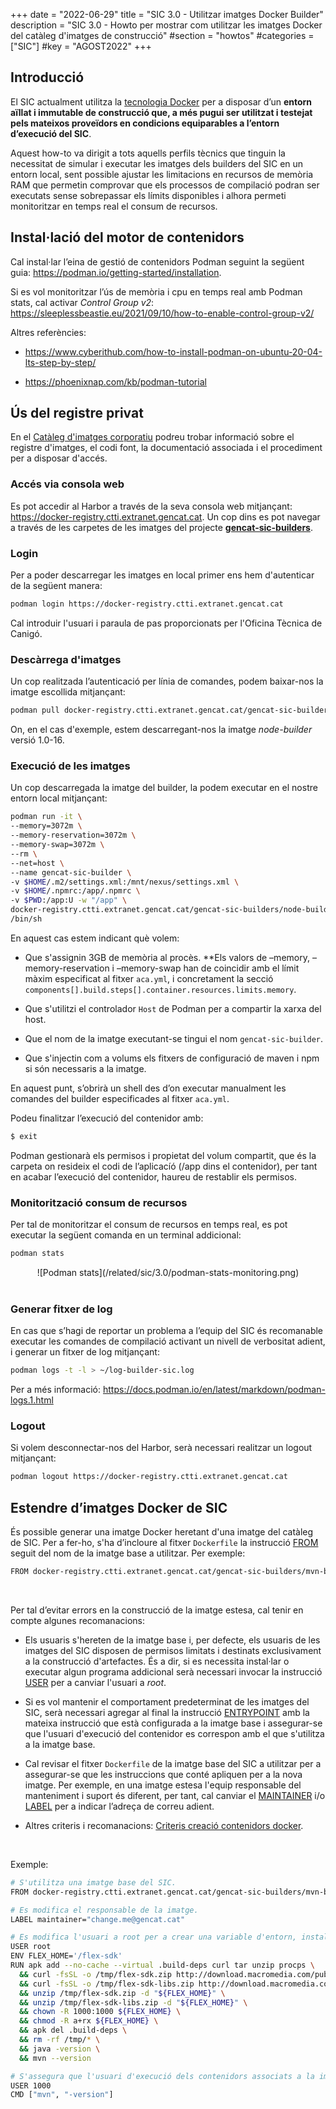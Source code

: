 +++
date        = "2022-06-29"
title       = "SIC 3.0 - Utilitzar imatges Docker Builder"
description = "SIC 3.0 - Howto per mostrar com utilitzar les imatges Docker del catàleg d'imatges de construcció"
#section     = "howtos"
#categories  = ["SIC"]
#key        = "AGOST2022"
+++

## Introducció

El SIC actualment utilitza la [tecnologia Docker](https://www.docker.com/) per a disposar d’un **entorn aïllat i immutable
de construcció que, a més pugui ser utilitzat i testejat pels mateixos proveïdors en condicions equiparables a
l’entorn d’execució del SIC**.

Aquest how-to va dirigit a tots aquells perfils tècnics que tinguin la necessitat de simular i executar les
imatges dels builders del SIC en un entorn local, sent possible ajustar les limitacions en recursos de memòria
RAM que permetin comprovar que els processos de compilació podran ser executats sense sobrepassar els límits
disponibles i alhora permeti monitoritzar en temps real el consum de recursos.

## Instal·lació del motor de contenidors

Cal instal·lar l’eina de gestió de contenidors Podman seguint la següent guia:
https://podman.io/getting-started/installation.

Si es vol monitoritzar l’ús de memòria i cpu en temps real amb Podman stats, cal activar *Control Group v2*:
https://sleeplessbeastie.eu/2021/09/10/how-to-enable-control-group-v2/

Altres referències:

- https://www.cyberithub.com/how-to-install-podman-on-ubuntu-20-04-lts-step-by-step/

- https://phoenixnap.com/kb/podman-tutorial

## Ús del registre privat

En el [Catàleg d'imatges corporatiu](/sic30-serveis/cataleg-imatges/) podreu trobar informació sobre el registre
d'imatges, el codi font, la documentació associada i el procediment per a disposar d'accés.

### Accés via consola web

Es pot accedir al Harbor a través de la seva consola web mitjançant: <https://docker-registry.ctti.extranet.gencat.cat>.
Un cop dins es pot navegar a través de les carpetes de les imatges del projecte
[**gencat-sic-builders**](https://docker-registry.ctti.extranet.gencat.cat/harbor/projects/129/repositories).

### Login

Per a poder descarregar les imatges en local primer ens hem d'autenticar de la següent manera:

```bash
podman login https://docker-registry.ctti.extranet.gencat.cat
```

Cal introduir l'usuari i paraula de pas proporcionats per l'Oficina Tècnica de Canigó.

### Descàrrega d'imatges

Un cop realitzada l’autenticació per línia de comandes, podem baixar-nos la imatge escollida mitjançant:

```bash
podman pull docker-registry.ctti.extranet.gencat.cat/gencat-sic-builders/node-builder:1.0-16
```

On, en el cas d'exemple, estem descarregant-nos la imatge *node-builder* versió 1.0-16.

### Execució de les imatges

Un cop descarregada la imatge del builder, la podem executar en el nostre entorn local mitjançant:

```bash
podman run -it \
--memory=3072m \
--memory-reservation=3072m \
--memory-swap=3072m \
--rm \
--net=host \
--name gencat-sic-builder \
-v $HOME/.m2/settings.xml:/mnt/nexus/settings.xml \
-v $HOME/.npmrc:/app/.npmrc \
-v $PWD:/app:U -w "/app" \
docker-registry.ctti.extranet.gencat.cat/gencat-sic-builders/node-builder:1.0-16 \
/bin/sh
```

En aquest cas estem indicant què volem:

- Que s'assignin 3GB de memòria al procès. **Els valors de –memory, –memory-reservation i –memory-swap han de coincidir
amb el límit màxim especificat al fitxer `aca.yml`, i concretament la secció `components[].build.steps[].container.resources.limits.memory`.

- Que s'utilitzi el controlador `Host` de Podman per a compartir la xarxa del host.

- Que el nom de la imatge executant-se tingui el nom `gencat-sic-builder`.

- Que s'injectin com a volums els fitxers de configuració de maven i npm si són necessaris a la imatge.

En aquest punt, s’obrirà un shell des d’on executar manualment les comandes del builder especificades al fitxer `aca.yml`.

Podeu finalitzar l’execució del contenidor amb:
```bash
$ exit
```

<div class="message warning">
Podman gestionarà els permisos i propietat del volum compartit, que és la carpeta on resideix el codi de l’aplicacíó (/app dins el contenidor),
per tant en acabar l’execució del contenidor, haureu de restablir els permisos.
</div>

### Monitorització consum de recursos

Per tal de monitoritzar el consum de recursos en temps real, es pot executar la següent comanda en un terminal addicional:

```bash
podman stats
```

<center>![Podman stats](/related/sic/3.0/podman-stats-monitoring.png)</center>
</br>

### Generar fitxer de log

En cas que s’hagi de reportar un problema a l’equip del SIC és recomanable executar les comandes de compilació
activant un nivell de verbositat adient, i generar un fitxer de log mitjançant:

```bash
podman logs -t -l > ~/log-builder-sic.log
```

Per a més informació: https://docs.podman.io/en/latest/markdown/podman-logs.1.html

### Logout

Si volem desconnectar-nos del Harbor, serà necessari realitzar un logout mitjançant:

```bash
podman logout https://docker-registry.ctti.extranet.gencat.cat
```

## Estendre d’imatges Docker de SIC

És possible generar una imatge Docker heretant d'una imatge del catàleg de SIC.
Per a fer-ho, s'ha d’incloure al fitxer `Dockerfile` la instrucció [FROM](https://docs.docker.com/engine/reference/builder/#from)
seguit del nom de la imatge base a utilitzar.
Per exemple:

```bash
FROM docker-registry.ctti.extranet.gencat.cat/gencat-sic-builders/mvn-builder:1.0-3.6-8
```

</br>

Per tal d’evitar errors en la construcció de la imatge estesa, cal tenir en compte algunes recomanacions:

- Els usuaris s'hereten de la imatge base i, per defecte, els usuaris de les imatges del SIC disposen de permisos limitats i
destinats exclusivament a la construcció d'artefactes. És a dir, si es necessita instal·lar o executar algun programa addicional serà
necessari invocar la instrucció [USER](https://docs.docker.com/engine/reference/builder/#user) per a canviar l'usuari a *root*.

- Si es vol mantenir el comportament predeterminat de les imatges del SIC, serà necessari agregar al final
la instrucció [ENTRYPOINT](https://docs.docker.com/engine/reference/builder/#entrypoint) amb la mateixa instrucció que està
configurada a la imatge base i assegurar-se que l'usuari d'execució del contenidor es correspon amb el que s'utilitza a la imatge base.

- Cal revisar el fitxer `Dockerfile` de la imatge base del SIC a utilitzar per a assegurar-se que les instruccions que conté
apliquen per a la nova imatge. Per exemple, en una imatge estesa l'equip responsable del manteniment i suport és diferent, per tant, cal
canviar el [MAINTAINER](https://docs.docker.com/engine/reference/builder/#maintainer-deprecated) i/o
[LABEL](https://docs.docker.com/engine/reference/builder/#label) per a indicar l’adreça de correu adient.

- Altres criteris i recomanacions: [Criteris creació contenidors docker](/cloud-caas/dockerImages).

</br>

Exemple:

```bash
# S'utilitza una imatge base del SIC.
FROM docker-registry.ctti.extranet.gencat.cat/gencat-sic-builders/mvn-builder:1.0-3.6-8

# Es modifica el responsable de la imatge.
LABEL maintainer="change.me@gencat.cat"

# Es modifica l'usuari a root per a crear una variable d'entorn, instal·lar un programa addicional, donar permisos i eliminar fitxers innecessaris.
USER root
ENV FLEX_HOME='/flex-sdk'
RUN apk add --no-cache --virtual .build-deps curl tar unzip procps \
  && curl -fsSL -o /tmp/flex-sdk.zip http://download.macromedia.com/pub/flex/sdk/builds/flex3/flex_sdk_3.4.1.10084A.zip \
  && curl -fsSL -o /tmp/flex-sdk-libs.zip http://download.macromedia.com/pub/flex/sdk/datavisualization_sdk3.4.zip \
  && unzip /tmp/flex-sdk.zip -d "${FLEX_HOME}" \
  && unzip /tmp/flex-sdk-libs.zip -d "${FLEX_HOME}" \
  && chown -R 1000:1000 ${FLEX_HOME} \
  && chmod -R a+rx ${FLEX_HOME} \
  && apk del .build-deps \
  && rm -rf /tmp/* \
  && java -version \
  && mvn --version

# S'assegura que l'usuari d'execució dels contenidors associats a la imatge es correspongui amb l'utilitzat a la imatge base
USER 1000
CMD ["mvn", "-version"]
```